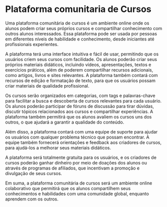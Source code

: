 # Plataforma comunitaria de Cursos
Uma plataforma comunitária de cursos é um ambiente online onde os alunos podem criar seus próprios cursos e compartilhar conhecimento com outros alunos interessados. Essa plataforma pode ser usada por pessoas em diferentes níveis de habilidade e conhecimento, desde iniciantes até profissionais experientes.

A plataforma terá uma interface intuitiva e fácil de usar, permitindo que os usuários criem seus cursos com facilidade. Os alunos poderão criar seus próprios materiais didáticos, incluindo vídeos, apresentações, textos e exercícios práticos, além de poderem compartilhar recursos adicionais, como artigos, livros e sites relevantes. A plataforma também contará com recursos de edição e formatação de texto, para que os usuários possam criar materiais de qualidade profissional.

Os cursos serão organizados em categorias, com tags e palavras-chave para facilitar a busca e descoberta de cursos relevantes para cada usuário. Os alunos poderão participar de fóruns de discussão para tirar dúvidas, discutir tópicos relacionados aos cursos e compartilhar experiências. A plataforma também permitirá que os alunos avaliem os cursos uns dos outros, o que ajudará a garantir a qualidade do conteúdo.

Além disso, a plataforma contará com uma equipe de suporte para ajudar os usuários com qualquer problema técnico que possam encontrar. A equipe também fornecerá orientações e feedback aos criadores de cursos, para ajudá-los a melhorar seus materiais didáticos.

A plataforma será totalmente gratuita para os usuários, e os criadores de cursos poderão ganhar dinheiro por meio de doações dos alunos ou através de programas de afiliados, que incentivam a promoção e divulgação de seus cursos.

Em suma, a plataforma comunitária de cursos será um ambiente online colaborativo que permitirá que os alunos compartilhem seus conhecimentos e habilidades com uma comunidade global, enquanto aprendem com os outros.
